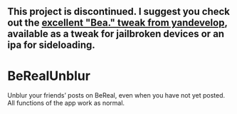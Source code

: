 ## This project is discontinued. I suggest you check out the [excellent "Bea." tweak from yandevelop](https://github.com/yandevelop/Bea), available as a tweak for jailbroken devices or an ipa for sideloading.

# BeRealUnblur
Unblur your friends’ posts on BeReal, even when you have not yet posted. All functions of the app work as normal.
